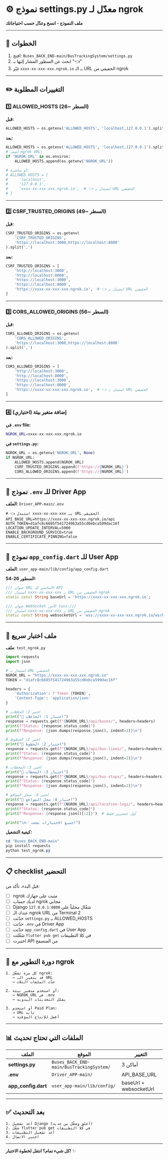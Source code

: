 # ⚙️ نموذج settings.py معدّل لـ ngrok

**ملف النموذج - انسخ وعدّل حسب احتياجاتك**

---

## 📝 الخطوات

1. افتح: `Buses_BACK_END-main/BusTrackingSystem/settings.py`
2. ابحث عن السطور المشار إليها بـ "👈"
3. غيّر `xxxx-xx-xxx-xxx.ngrok.io` بـ الـ URL الحقيقي من ngrok

---

## ✏️ التغييرات المطلوبة

### 1️⃣ ALLOWED_HOSTS (السطر ~26)

**قبل:**
```python
ALLOWED_HOSTS = os.getenv('ALLOWED_HOSTS', 'localhost,127.0.0.1').split(',')
```

**بعد:**
```python
ALLOWED_HOSTS = os.getenv('ALLOWED_HOSTS', 'localhost,127.0.0.1').split(',')
# أضف ngrok URL:
if 'NGROK_URL' in os.environ:
    ALLOWED_HOSTS.append(os.getenv('NGROK_URL'))

# أو مباشرة:
# ALLOWED_HOSTS = [
#     'localhost',
#     '127.0.0.1',
#     'xxxx-xx-xxx-xxx.ngrok.io',  # 👈 استبدل بـ URL الحقيقي
# ]
```

---

### 2️⃣ CSRF_TRUSTED_ORIGINS (السطر ~49)

**قبل:**
```python
CSRF_TRUSTED_ORIGINS = os.getenv(
    'CSRF_TRUSTED_ORIGINS',
    'https://localhost:3000,https://localhost:8000'
).split(',')
```

**بعد:**
```python
CSRF_TRUSTED_ORIGINS = [
    'http://localhost:3000',
    'http://localhost:8000',
    'https://localhost:3000',
    'https://localhost:8000',
    'https://xxxx-xx-xxx-xxx.ngrok.io',  # 👈 استبدل بـ URL الحقيقي
]
```

---

### 3️⃣ CORS_ALLOWED_ORIGINS (السطر ~56)

**قبل:**
```python
CORS_ALLOWED_ORIGINS = os.getenv(
    'CORS_ALLOWED_ORIGINS',
    'https://localhost:3000,https://localhost:8000'
).split(',')
```

**بعد:**
```python
CORS_ALLOWED_ORIGINS = [
    'http://localhost:3000',
    'http://localhost:8000',
    'https://localhost:3000',
    'https://localhost:8000',
    'https://xxxx-xx-xxx-xxx.ngrok.io',  # 👈 استبدل بـ URL الحقيقي
]
```

---

### 4️⃣ (اختياري) إضافة متغير بيئة

**في `.env` file:**
```bash
NGROK_URL=xxxx-xx-xxx-xxx.ngrok.io
```

**في `settings.py`:**
```python
NGROK_URL = os.getenv('NGROK_URL', None)
if NGROK_URL:
    ALLOWED_HOSTS.append(NGROK_URL)
    CSRF_TRUSTED_ORIGINS.append(f'https://{NGROK_URL}')
    CORS_ALLOWED_ORIGINS.append(f'https://{NGROK_URL}')
```

---

## 📱 نموذج `.env` للـ Driver App

**الملف**: `Driver_APP-main/.env`

```env
# 👈 استبدل xxxx-xx-xxx-xxx بـ URL الحقيقي
API_BASE_URL=https://xxxx-xx-xxx-xxx.ngrok.io/api
AUTH_TOKEN=d1afc8c6685f541724963a55cd0ebca599dac16f
LOCATION_UPDATE_INTERVAL=5000
ENABLE_BACKGROUND_SERVICE=true
ENABLE_CERTIFICATE_PINNING=false
```

---

## 🎨 نموذج `app_config.dart` للـ User App

**الملف**: `user_app-main/lib/config/app_config.dart`

**السطور 26-54:**
```dart
/// عنوان URL الأساسي للـ API
/// استبدل xxxx-xx-xxx-xxx بـ URL الحقيقي من ngrok
static const String baseUrl = 'https://xxxx-xx-xxx-xxx.ngrok.io';

/// عنوان WebSocket الآمن (wss://)
/// استبدل xxxx-xx-xxx-xxx بـ URL الحقيقي من ngrok
static const String websocketUrl = 'wss://xxxx-xx-xxx-xxx.ngrok.io/ws/bus-locations/';
```

---

## 🧪 ملف اختبار سريع

**ملف**: `test_ngrok.py`

```python
import requests
import json

# استبدل بـ URL الحقيقي
NGROK_URL = "https://xxxx-xx-xxx-xxx.ngrok.io"
TOKEN = "d1afc8c6685f541724963a55cd0ebca599dac16f"

headers = {
    'Authorization': f'Token {TOKEN}',
    'Content-Type': 'application/json'
}

# اختبر 1: الحافلات
print("🧪 اختبار 1: الحافلات")
response = requests.get(f"{NGROK_URL}/api/buses/", headers=headers)
print(f"Status: {response.status_code}")
print(f"Response: {json.dumps(response.json(), indent=2)}\n")

# اختبر 2: الخطوط
print("🧪 اختبار 2: الخطوط")
response = requests.get(f"{NGROK_URL}/api/bus-lines/", headers=headers)
print(f"Status: {response.status_code}")
print(f"Response: {json.dumps(response.json(), indent=2)}\n")

# اختبر 3: المحطات
print("🧪 اختبار 3: المحطات")
response = requests.get(f"{NGROK_URL}/api/bus-stops/", headers=headers)
print(f"Status: {response.status_code}")
print(f"Response: {json.dumps(response.json(), indent=2)}\n")

# اختبر 4: سجل المواقع
print("🧪 اختبار 4: سجل المواقع")
response = requests.get(f"{NGROK_URL}/api/location-logs/", headers=headers)
print(f"Status: {response.status_code}")
print(f"Response: {response.json()[:2]}")  # أول عنصرين فقط

print("\n✅ جميع الاختبارات نجحت!")
```

**كيفية التشغيل:**
```powershell
cd "Buses_BACK_END-main"
pip install requests
python test_ngrok.py
```

---

## 📋 checklist التحضير

قبل البدء، تأكد من:

- [ ] ngrok مثبت على جهازك
- [ ] لديك حساب ngrok مجاني
- [ ] Django شغّال محلياً على `127.0.0.1:8000`
- [ ] عندك الـ ngrok URL من Terminal 2
- [ ] حدّثت `settings.py` بـ ALLOWED_HOSTS
- [ ] حدّثت `.env` في Driver App
- [ ] حدّثت `app_config.dart` في User App
- [ ] شغّلت `flutter pub get` في كلا التطبيقات
- [ ] اختبرت API من المتصفح

---

## 🔄 دورة التطوير مع ngrok

```
1. كل مرة تشغّل ngrok:
   → قد يتغير الـ URL
   → حدّث الملفات الثلاث

2. أو استخدم متغير بيئة:
   → NGROK_URL في .env
   → يقلل التحديثات اليدوية

3. أو استخدم Paid Plan:
   → URL ثابت
   → أفضل للإنتاج المؤقتة
```

---

## 📊 الملفات التي تحتاج تحديث

| الملف | الموقع | التغيير |
|------|---------|---------|
| **settings.py** | `Buses_BACK_END-main/BusTrackingSystem/` | 3 أماكن |
| **.env** | `Driver_APP-main/` | API_BASE_URL |
| **app_config.dart** | `user_app-main/lib/config/` | baseUrl + websocketUrl |

---

## ✅ بعد التحديث

```
1. أعد تشغيل Django (أغلق وشغّل من جديد)
2. شغّل flutter pub get في كلا التطبيقات
3. أعد تشغيل التطبيقات
4. اختبر الاتصال
```

---

**كل شيء تمام؟ انتقل لخطوة الاختبار!** ✨
